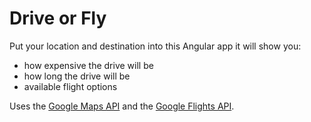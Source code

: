 # Drive or Fly

Put your location and destination into this Angular app it will show you:
- how expensive the drive will be
- how long the drive will be
- available flight options

Uses the [Google Maps API](https://developers.google.com/maps/) and the [Google Flights API](https://developers.google.com/qpx-express/).
